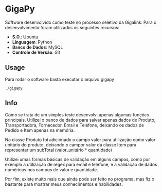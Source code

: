 # GigaPy

Software desenvolvido como teste no processo seletivo da Gigalink. Para o desenvolvimento foram utilizados os seguintes recursos:

 * **S.O.**: Ubuntu
 * **Linguagem**: Python
 * **Banco de Dados**: MySQL
 * **Controle de Versão**: Git


## Usage

Para rodar o software basta executar o arquivo gigapy

```shell
./gigapy
```


## Info

Como se trata de um simples teste desenvolvi apenas algumas funções principais. Utilizei o banco de dados para salvar 
apenas dados de Produto, Transportadora, Fornecedor, Email e Telefone, deixando os dados de Pedido e Item apenas na 
memória.

Na classe Produto foi adicionado o campo valor para utilização como valor unitário do produto, deixando o campor valor 
da classe Item para representar um subTotal (valor_unitário * quantidade)

Utilizei umas formas básicas de validação em alguns campos, como por exemplo a utilização de regex para email e 
telefone,  e a validação de dados numéricos nos campos de valor e quantidade.
 
Por fim, existe muito mais que ainda pode ser feito no programa, mas fiz o bastante para mostrar meus conhecimentos e 
habilidades.
